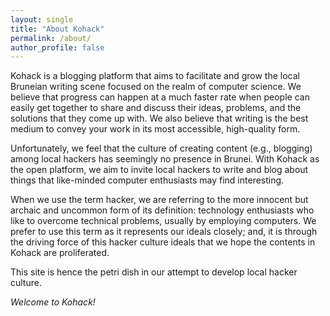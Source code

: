 ```yaml
---
layout: single
title: "About Kohack"
permalink: /about/
author_profile: false
---
```


Kohack is a blogging platform that aims to facilitate and grow the local
Bruneian writing scene focused on the realm of computer science. We believe that
progress can happen at a much faster rate when people can easily get together to
share and discuss their ideas, problems, and the solutions that they come up
with. We also believe that writing is the best medium to convey your work in its
most accessible, high-quality form.


Unfortunately, we feel that the culture of creating content (e.g., blogging)
among local hackers has seemingly no presence in Brunei. With Kohack as the open
platform, we aim to invite local hackers to write and blog about things that
like-minded computer enthusiasts may find interesting.

When we use the term hacker, we are referring to the more innocent but archaic
and uncommon form of its definition: technology enthusiasts who like to overcome
technical problems, usually by employing computers. We prefer to use this term
as it represents our ideals closely; and, it is through the driving force of
this hacker culture ideals that we hope the contents in Kohack are proliferated.

This site is hence the petri dish in our attempt to develop local hacker culture.

_Welcome to Kohack!_